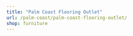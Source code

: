 ```yaml
---
title: "Palm Coast Flooring Outlet"
url: /palm-coast/palm-coast-flooring-outlet/
shop: furniture
---
```

